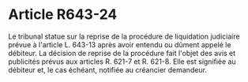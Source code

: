 # Article R643-24

Le tribunal statue sur la reprise de la procédure de liquidation judiciaire prévue à l'article L. 643-13 après avoir entendu ou dûment appelé le débiteur. La décision de reprise de la procédure fait l'objet des avis et publicités prévus aux articles R. 621-7 et R. 621-8. Elle est signifiée au débiteur et, le cas échéant, notifiée au créancier demandeur.
